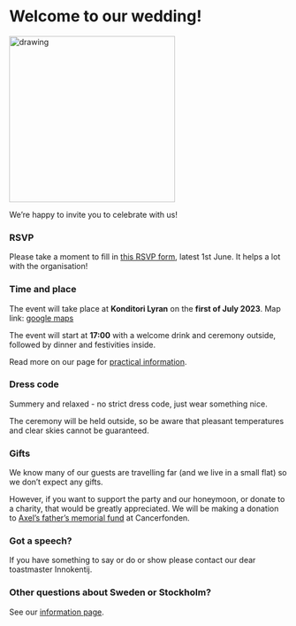# Welcome to our wedding!

<img src="https://github.com/xlsrln/wedd/blob/main/axelnato.png?raw=true" alt="drawing" style="height:300px"/>

We’re happy to invite you to celebrate with us!

### RSVP

Please take a moment to fill in [this RSVP form](https://forms.gle/RiEzDVEoVMt6cr4t6), latest 1st June. It helps a lot with the organisation!

### Time and place

The event will take place at **Konditori Lyran** on the **first of July 2023**. Map link: [google maps](https://goo.gl/maps/Pxddppojkdf6eLzQ8)

The event will start at **17:00** with a welcome drink and ceremony outside, followed by dinner and festivities inside.

Read more on our page for [practical information](extra_info.md).

### Dress code

Summery and relaxed - no strict dress code, just wear something nice. 

The ceremony will be held outside, so be aware that pleasant temperatures and clear skies cannot be guaranteed.

### Gifts

We know many of our guests are travelling far (and we live in a small flat) so we don’t expect any gifts. 

However, if you want to support the party and our honeymoon, or donate to a charity, that would be greatly appreciated. 
We will be making a donation to [Axel’s father’s memorial fund](https://www.cancerfonden.se/insamlingar/anders-hulterstroms-minne) at Cancerfonden. 

### Got a speech?

If you have something to say or do or show please contact our dear toastmaster Innokentij.

### Other questions about Sweden or Stockholm?

See our [information page](extra_info.md).
